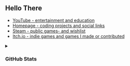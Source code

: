 ## Hello There

- [YouTube - entertainment and education](https://www.youtube.com/@MAZ01001 "youtube.com/@MAZ01001")
- [Homepage - coding projects and social links](https://maz01001.github.io/ "MAZ01001.github.io")
- [Steam - public games- and wishlist](http://steamcommunity.com/id/MAZ01001 "Steam/MAZ01001")
- [Itch.io - indie games and games I made or contributed](https://maz01001.itch.io/ "MAZ01001.itch.io")

<details closed><summary><h3>GitHub Stats</h3></summary>

  [![stats commits](http://github-profile-summary-cards.vercel.app/api/cards/profile-details?username=maz01001&theme=transparent)](https://github.com/vn7n24fzkq/github-profile-summary-cards "click to get your own stats")
  [![stats languages](https://github-readme-stats.vercel.app/api/top-langs/?username=maz01001&cache_secods=80000&hide_border=true&langs_count=10&layout=compact&theme=transparent)](https://github.com/anuraghazra/github-readme-stats "click to get your own stats")
  [![stats rank](https://github-readme-stats.vercel.app/api?username=maz01001&cache_secods=80000&hide_border=true&count_private=true&show_icons=true&theme=transparent)](https://github.com/anuraghazra/github-readme-stats "click to get your own stats")
  [![stats times](http://github-profile-summary-cards.vercel.app/api/cards/productive-time?username=maz01001&theme=transparent&utcOffset=1)](https://github.com/vn7n24fzkq/github-profile-summary-cards "click to get your own stats")
  [![GitHub Streak](https://streak-stats.demolab.com?user=MAZ01001&theme=transparent&hide_border=true&date_format=j%20M%5B%20Y%5D&mode=weekly)](https://git.io/streak-stats "click to get your own stats")

</details>
